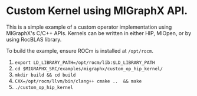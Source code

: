 # Custom Kernel using MIGraphX API. 
 This is a simple example of a custom operator implementation using MIGraphX's C/C++ APIs. 
 Kernels can be written in either HIP, MIOpen, or by using RocBLAS library. 

 To build the example, ensure ROCm is installed at `/opt/rocm`. 
 1.  `export LD_LIBRARY_PATH=/opt/rocm/lib:$LD_LIBRARY_PATH`
 2.  `cd $MIGRAPHX_SRC/examples/migraphx/custom_op_hip_kernel/`
 3.  `mkdir build && cd build`
 4.  `CXX=/opt/rocm/llvm/bin/clang++ cmake ..  && make`
 5.  `./custom_op_hip_kernel`